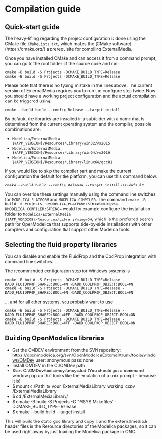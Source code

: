 # Compilation guide

## Quick-start guide

The heavy-lifting regarding the project configuration is done using the CMake
file `CMakeLists.txt`, which makes the [CMake software] (https://cmake.org/)
a prerequisite for compiling ExternalMedia.

Once you have installed CMake and can access it from a command prompt, you can
go to the root folder of the source code and run:

```shell
cmake -B build -S Projects -DCMAKE_BUILD_TYPE=Release
cmake -B build -S Projects -DCMAKE_BUILD_TYPE=Release
```

Please note that there is no typing mistake in the lines above. The current version
of ExternalMedia requires you to run the configure step twice. Now you should have
a working project configuration and the actual compilation can be triggered using:

```shell
cmake --build build --config Release --target install
```

By default, the libraries are installed in a subfolder with a name that is determined
from the current operating system and the compiler, possible combinations are:
- `Modelica/ExternalMedia ${APP_VERSION}/Resources/Library/win32/vs2015`
- `Modelica/ExternalMedia ${APP_VERSION}/Resources/Library/win64/vs2019`
- `Modelica/ExternalMedia ${APP_VERSION}/Resources/Library/linux64/gcc81`

If you would like to skip the compiler part and make the current configuration the
default for the platform, you can use this command below:

```shell
cmake --build build --config Release --target install-as-default
```

You can override these settings manually using the command line switches for
`MODELICA_PLATFORM` and `MODELICA_COMPILER`. The command 
`cmake -B build -S Projects -DMODELICA_PLATFORM:STRING=mingw64 -DMODELICA_COMPILER:STRING=`
would for example configure the installation folder to
`Modelica/ExternalMedia ${APP_VERSION}/Resources/Library/mingw64`, which is the
preferred search path for OpenModelica that supports side-by-side installations with
other compilers and configuration that support other Modelica tools.

## Selecting the fluid property libraries

You can disable and enable the FluidProp and the CoolProp integration with command
line switches.

The recommended configuration step for Windows systems is 

```shell
cmake -B build -S Projects -DCMAKE_BUILD_TYPE=Release -DADD_FLUIDPROP_SHARED:BOOL=ON -DADD_COOLPROP_OBJECT:BOOL=ON
cmake -B build -S Projects -DCMAKE_BUILD_TYPE=Release -DADD_FLUIDPROP_SHARED:BOOL=ON -DADD_COOLPROP_OBJECT:BOOL=ON
```

... and for all other systems, you probably want to use

```shell
cmake -B build -S Projects -DCMAKE_BUILD_TYPE=Release -DADD_FLUIDPROP_SHARED:BOOL=OFF -DADD_COOLPROP_OBJECT:BOOL=ON
cmake -B build -S Projects -DCMAKE_BUILD_TYPE=Release -DADD_FLUIDPROP_SHARED:BOOL=OFF -DADD_COOLPROP_OBJECT:BOOL=ON
```

## Building OpenModelica libraries

- Get the OMDEV environment from the SVN repository:
  https://openmodelica.org/svn/OpenModelicaExternal/trunk/tools/windows/OMDev
  user: anonymous
  pass: none
- Install OMDEV in the C:\OMDev path
- Start C:\OMDev\tools\msys\msys.bat (You should get a command window pop up
  that looks like the emulation of a unix prompt - because it is)
- $ mount d:/Path_to_your_ExternalMediaLibrary_working_copy /ExternalMediaLibrary
- $ cd /ExternalMediaLibrary/
- $ cmake -B build -S Projects -G "MSYS Makefiles" -DCMAKE_BUILD_TYPE=Release
- $ cmake --build build --target install
 
This will build the static gcc library and copy it and the externalmedia.h
header files in the Resource directories of the Modelica packages, so it can
be used right away by just loading the Modelica package in OMC.
